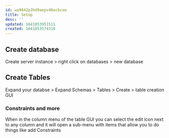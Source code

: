 ```yaml
---
id: wa9842p3hd9aepv40acbcow
title: Setup
desc: ''
updated: 1641853951511
created: 1641853574318
---
```



## Create database

Create server instance > right click on databases > new database

## Create Tables

Expand your databse > Expand Schemas > Tables > Create > table creation GUI

### Constraints and more

When in the column menu of the table GUI you can select the edit icon next to any column
and it will open a sub-menu with items that allow you to do things like add Constraints
